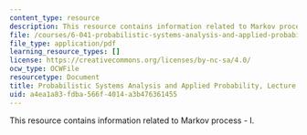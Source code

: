 ```yaml
---
content_type: resource
description: This resource contains information related to Markov process - I.
file: /courses/6-041-probabilistic-systems-analysis-and-applied-probability-fall-2010/a4ea1a83fdba566f4014a3b476361455_MIT6_041F10_L16.pdf
file_type: application/pdf
learning_resource_types: []
license: https://creativecommons.org/licenses/by-nc-sa/4.0/
ocw_type: OCWFile
resourcetype: Document
title: Probabilistic Systems Analysis and Applied Probability, Lecture 16
uid: a4ea1a83-fdba-566f-4014-a3b476361455
---
```

This resource contains information related to Markov process - I.